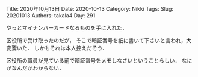 ﻿Title: 2020年10月13日
Date: 2020-10-13
Category: Nikki
Tags: 
Slug: 20201013
Authors: takala4
Day: 291



やっとマイナンバーカードなるものを手に入れた．


区役所で受け取ったのだが，
そこで暗証番号を紙に書いて下さいと言われ，大変驚いた．
しかもそれは本人控えだそう．


区役所の職員が見ている前で暗証番号をメモしなさいということらしい．
なにがなんだかわからない．
